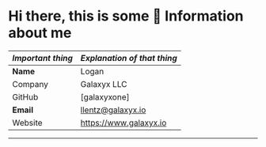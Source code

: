 # Hi there, this is some 🔑 Information about me 

| _Important thing_ | _Explanation of that thing_ |
| ----- | ----- |
| **Name** | Logan |
| Company | Galaxyx LLC |
| GitHub | [galaxyxone] |
| **Email** | llentz@galaxyx.io |
| Website | https://www.galaxyx.io |
-----
